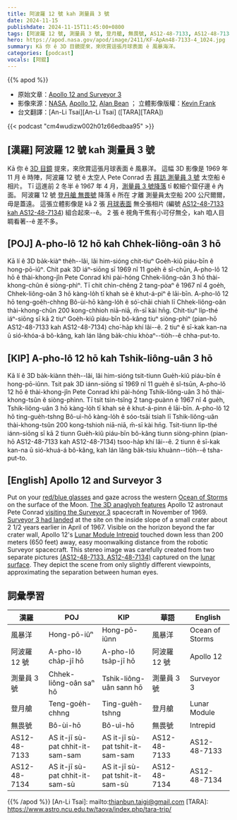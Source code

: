 ```yaml
---
title: 阿波羅 12 號 kah 測量員 3 號
date: 2024-11-15
publishdate: 2024-11-15T11:45:00+0800
tags: [阿波羅 12 號, 測量員 3 號, 登月艙, 無畏號, AS12-48-7133, AS12-48-7134, 風暴洋]
hero: https://apod.nasa.gov/apod/image/2411/KF-ApAn48-7133-4_1024.jpg
summary: Kā 你 ê 3D 目鏡提來，來欣賞這張月球表面 ê 風暴海洋。
categories: [podcast]
vocals: [阿錕]
---
```


{{% apod %}}

- 原始文章：[Apollo 12 and Surveyor 3](https://apod.nasa.gov/apod/ap241115.html)
- 影像來源：[NASA](https://www.nasa.gov/), [Apollo 12](https://solarsystem.nasa.gov/missions/apollo-12/in-depth/), [Alan Bean](https://www.alanbeangallery.com/) ； 立體影像版權：[Kevin Frank](https://www.hq.nasa.gov/alsj/a12/ApAnKF.html)
- 台文翻譯：[An-Li Tsai][An-Li Tsai] ([TARA][TARA])

{{< podcast "cm4wudizw002h01z66edbaa95" >}}

## [漢羅] 阿波羅 12 號 kah 測量員 3 號
Kā 你 ê [3D 目鏡][red/blue glasses] 提來，來欣賞這張月球表面 ê 風暴洋。
這幅 3D 影像是 1969 年 11 月 ê 時陣，阿波羅 12 號 ê 太空人 Pete Conrad 去 [拜訪 測量員 3 號][visiting the Surveyor 3] 太空船 ê 相片。
Tī 這進前 2 冬半 ê 1967 年 4 月，[測量員 3 號降落][Surveyor 3 had landed] tī 較細个窟仔邊 ê 內面。
阿波羅 12 號 [登月艙 無畏號][Lunar Module Intrepid] 降落 ê 所在 才離 測量員太空船 200 公尺爾爾，毋是蓋遠。
這張立體影像是 kā 2 張 [月球表面][lunar surface] 無仝張相片 (編號 [AS12-48-7133 kah AS12-48-7134][(AS12-48-7133, AS12-48-7134)]) 組合起來--ê。
2 張 ê 視角干焦有小可仔無仝，kah 咱人目睭看著--ê 差不多。

## [POJ] A-pho-lô 12 hō kah Chhek-liông-oân 3 hō
Kā lí ê 3D ba̍k-kiàⁿ the̍h--lâi, lâi him-sióng chit-tiuⁿ Goe̍h-kiû piáu-bīn ê hong-pō-iûⁿ.
Chit pak 3D iáⁿ-siōng sī 1969 nî 11 goe̍h ê sî-chūn, A-pho-lô 12 hō ê thài-khong-jîn Pete Conrad khì pài-hóng Chhek-liông-oân 3 hō thài-khong-chûn ê siòng-phìⁿ.
Tī chit chìn-chêng 2 tang-pòaⁿ ê 1967 nî 4 goe̍h, Chhek-liông-oân 3 hō kàng-lo̍h tī khah sè ê khut-á-piⁿ ê lāi-bīn.
A-pho-lô 12 hō teng-goe̍h-chhng Bô-ùi-hō kàng-lo̍h ê só͘-chāi chiah lī Chhek-liông-oân thài-khong-chûn 200 kong-chhioh niā-niā, m̄-sī kài hn̄g.
Chit-tiuⁿ li̍p-thé iáⁿ-siōng sī kā 2 tiuⁿ Goe̍h-kiû piáu-bīn bô-kâng tiuⁿ siòng-phìⁿ (pian-hō AS12-48-7133 kah AS12-48-7134) cho͘-ha̍p khí lâi--ê.
2 tiuⁿ ê sī-kak kan-na ū sió-khóa-á bô-kâng, kah lán lâng ba̍k-chiu khòaⁿ--tio̍h--ê chha-put-to.

## [KIP] A-pho-lô 12 hō kah Tshik-liông-uân 3 hō
Kā lí ê 3D ba̍k-kiànn the̍h--lâi, lâi him-sióng tsit-tiunn Gue̍h-kiû piáu-bīn ê hong-pō-iûnn.
Tsit pak 3D iánn-siōng sī 1969 nî 11 gue̍h ê sî-tsūn, A-pho-lô 12 hō ê thài-khong-jîn Pete Conrad khì pài-hóng Tshik-liông-uân 3 hō thài-khong-tsûn ê siòng-phìnn.
Tī tsit tsìn-tsîng 2 tang-puànn ê 1967 nî 4 gue̍h, Tshik-liông-uân 3 hō kàng-lo̍h tī khah sè ê khut-á-pinn ê lāi-bīn.
A-pho-lô 12 hō ting-gue̍h-tshng Bô-uì-hō kàng-lo̍h ê sóo-tsāi tsiah lī Tshik-liông-uân thài-khong-tsûn 200 kong-tshioh niā-niā, m̄-sī kài hn̄g.
Tsit-tiunn li̍p-thé iánn-siōng sī kā 2 tiunn Gue̍h-kiû piáu-bīn bô-kâng tiunn siòng-phìnn (pian-hō AS12-48-7133 kah AS12-48-7134) tsoo-ha̍p khí lâi--ê.
2 tiunn ê sī-kak kan-na ū sió-khuá-á bô-kâng, kah lán lâng ba̍k-tsiu khuànn--tio̍h--ê tsha-put-to.

## [English] Apollo 12 and Surveyor 3
Put on your [red/blue glasses][red/blue glasses] and gaze across the western [Ocean of Storms][Ocean of Storms] on the surface of the Moon.
[The 3D anaglyph features][The 3D anaglyph features] Apollo 12 astronaut Pete Conrad [visiting the Surveyor 3][visiting the Surveyor 3] spacecraft in November of 1969.
[Surveyor 3 had landed][Surveyor 3 had landed] at the site on the inside slope of a small crater about 2 1/2 years earlier in April of 1967.
Visible on the horizon beyond the far crater wall, Apollo 12's [Lunar Module Intrepid][Lunar Module Intrepid] touched down less than 200 meters (650 feet) away, easy moonwalking distance from the robotic Surveyor spacecraft.
This stereo image was carefully created from two separate pictures [(AS12-48-7133, AS12-48-7134)][(AS12-48-7133, AS12-48-7134)] captured on the [lunar surface][lunar surface].
They depict the scene from only slightly different viewpoints, approximating the separation between human eyes.

## 詞彙學習
|漢羅|POJ|KIP|華語|English|
|-|-|-|-|-|
| 風暴洋 | Hong-pō-iûⁿ | Hong-pō-iûnn | 風暴洋 | Ocean of Storms |
| 阿波羅 12 號 | A-pho-lô cha̍p-jī hō | A-pho-lô tsa̍p-jī hō | 阿波羅 12 號 | Apollo 12 |
| 測量員 3 號 | Chhek-liông-oân saⁿ hō | Tshik-liông-uân sann hō | 測量員 3 號 | Surveyor 3 |
| 登月艙 | Teng-goe̍h-chhng | Ting-gue̍h-tshng | 登月艙 | Lunar Module |
| 無畏號 | Bô-ùi-hō | Bô-uì-hō | 無畏號 | Intrepid |
| AS12-48-7133 | AS it-jī sù-pat chhit-it-sam-sam | AS it-jī sù-pat tshit-it-sam-sam | AS12-48-7133 | AS12-48-7133 |
| AS12-48-7134 | AS it-jī sù-pat chhit-it-sam-sù | AS it-jī sù-pat tshit-it-sam-sù | AS12-48-7134 | AS12-48-7134 |

{{% /apod %}}
[An-Li Tsai]: mailto:thianbun.taigi@gmail.com
[TARA]: https://www.astro.ncu.edu.tw/taova/index.php/tara-trip/

[copyright]: https://apod.nasa.gov/apod/fap/lib/about_apod.html#srapply
[License3]: https://creativecommons.org/licenses/by-nc-nd/3.0/
[License2]:https://creativecommons.org/licenses/by-nc-nd/2.0/

[red/blue glasses]:https://en.wikipedia.org/wiki/Anaglyph_3D#/media/File:Anaglyph_glasses.png
[Ocean of Storms]:https://www.alanbeangallery.com/tiptoeing-on-the-ocean-of-storms
[The 3D anaglyph features]:https://www.nasa.gov/history/alsj/a12/A12-Anaglyphs.html
[visiting the Surveyor 3]:https://apod.nasa.gov/apod/ap181022.html
[Surveyor 3 had landed]:https://apod.nasa.gov/apod/ap990408.html
[Lunar Module Intrepid]:https://nssdc.gsfc.nasa.gov/nmc/spacecraft/display.action?id=1969-099C
[(AS12-48-7133, AS12-48-7134)]:https://www.hq.nasa.gov/alsj/a12/images12.html#7133
[lunar surface]:https://www.hq.nasa.gov/alsj/a12/a12.html
